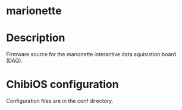 
marionette
==========

# Description

Firmware source for the marionette interactive data aquisistion board (DAQ). 


# ChibiOS configuration

Configuration files are in the conf directory.



